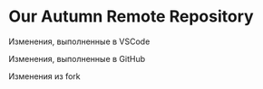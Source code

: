 # Our Autumn Remote Repository

Изменения, выполненные в VSCode

Изменения, выполненные в GitHub

Изменения из fork